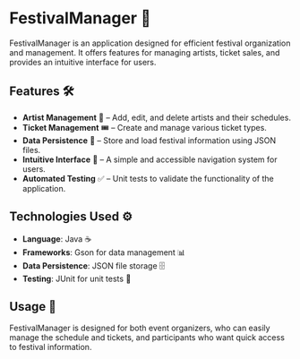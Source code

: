 # FestivalManager 🎉

FestivalManager is an application designed for efficient festival organization and management. It offers features for managing artists, ticket sales, and provides an intuitive interface for users.

## Features 🛠️

- **Artist Management** 🎤 – Add, edit, and delete artists and their schedules.
- **Ticket Management** 🎟️ – Create and manage various ticket types.
- **Data Persistence** 💾 – Store and load festival information using JSON files.
- **Intuitive Interface** 🌟 – A simple and accessible navigation system for users.
- **Automated Testing** ✅ – Unit tests to validate the functionality of the application.

## Technologies Used ⚙️

- **Language**: Java ☕
- **Frameworks**: Gson for data management 📊
- **Data Persistence**: JSON file storage 🗄️
- **Testing**: JUnit for unit tests 🔬

## Usage 📲

FestivalManager is designed for both event organizers, who can easily manage the schedule and tickets, and participants who want quick access to festival information.

